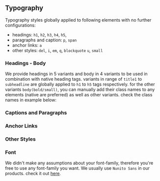 ## Typography

Typography styles globally applied to following elements with no further configurations:

-   headings: `h1`, `h2`, `h3`, `h4`, `h5`,
-   paragraphs and caption: `p`, `span`
-   anchor links: `a`
-   other styles: `del`, `i`, `em`, `q`, `blockquote` `u`, `small`

### Headings - Body

We provide headings in 5 variants and body in 4 variants to be used in combination with native heading tags. variants in range of `title1` to `subheadline` are globally applied to `h1` to `h5` tags respectively. for the other variants `body(bold/small)`, you can manually add their class names to any elements (native are preferred) as well as other variants. check the class names in example below:

<example>
<template #preview>
	<h1>Earth is the third planet from the Sun (title1)</h1>
	<h2>Earth is the third planet from the Sun (title2)</h2>
	<h3>Earth is the third planet from the Sun (title3)</h3>
	<h4>Earth is the third planet from the Sun (headline)</h4>
	<h5>Earth is the third planet from the Sun (subheadline)</h5>
	<div class="body">Earth is the third planet from the Sun (body)</div>
	<div class="bodybold">Earth is the third planet from the Sun (bodybold)</div>
	<div class="bodysmall">Earth is the third planet from the Sun (bodysmall)</div>
	<div class="bodysmallbold">Earth is the third planet from the Sun (bodysmallbold)</div>
</template>
<template #source>

```html
<h1>Earth is the third planet from the Sun (title1)</h1>
<h2>Earth is the third planet from the Sun (title2)</h2>
<h3>Earth is the third planet from the Sun (title3)</h3>
<h4>Earth is the third planet from the Sun (headline)</h4>
<h5>Earth is the third planet from the Sun (subheadline)</h5>
<div class="body">Earth is the third planet from the Sun (body)</div>
<div class="bodybold">Earth is the third planet from the Sun (bodybold)</div>
<div class="bodysmall">Earth is the third planet from the Sun (bodysmall)</div>
<div class="bodysmallbold">Earth is the third planet from the Sun (bodysmallbold)</div>
<div class="bodysmallbold">Earth is the third planet from the Sun (bodysmallbold)</div>
```

</template>
</example>

### Captions and Paragraphs

<example>
<template #preview>
	<p>
		Lorem ipsum dolor sit amet, consectetuer adipiscing elit, sed diam nonummy
		nibh euismod tincidunt ut laoreet dolore magna aliquam erat volutpat.
	</p>
	<span class="caption">
		Lorem ipsum dolor sit amet, consectetuer adipiscing elit, sed diam nonummy
		nibh euismod tincidunt ut laoreet dolore magna aliquam erat volutpat.
	</span>
</template>
<template #source>

```html
<p>
    Lorem ipsum dolor sit amet, consectetuer adipiscing elit, sed diam nonummy nibh euismod tincidunt ut laoreet dolore magna aliquam erat volutpat.
</p>
<span class="caption">
    Lorem ipsum dolor sit amet, consectetuer adipiscing elit, sed diam nonummy nibh euismod tincidunt ut laoreet dolore magna aliquam erat volutpat.
</span>
```

</template>
</example>

### Anchor Links

<example>
<template #preview>
<ul>
	<li>
		<a href="https://vue-ui-light.com">vue-ui-light</a>
	</li>
	<li>
		<a href="https://google.com">Google</a>
	</li>
	<li>
		<a>Link without href</a>
	</li>
</ul>
</template>
<template #source>

```html
<ul>
    <li>
        <a href="https://vue-ui-light.com">vue-ui-light</a>
    </li>
    <li>
        <a href="https://google.com">Google</a>
    </li>
    <li>
        <a>Link without href</a>
    </li>
</ul>
```

</template>
</example>

### Other Styles

<example>
<template #preview>
<del>Strike-through</del>
<br/>
<i>Italic text</i>
<br/>
<em>Emphasized text</em>
<br/>
<q>Quoted text</q>
<br/>
<u>Underlined</u>
<br/>
<small>Footnote - Small text</small>
<br/>
</template>
<template #source>

```html
<del>Strike-through</del>
<i>Italic text</i>
<em>Emphasized text</em>
<q>Quoted text</q>
<u>Underlined</u>
<small>Footnote - Small text</small>
```

</template>
</example>

### Font

We didn't make any assumptions about your font-family, therefore you're free to use any font-family you want. We usually use `Nunito Sans` in our products. check it out [here](https://fonts.google.com/specimen/Nunito+Sans).
